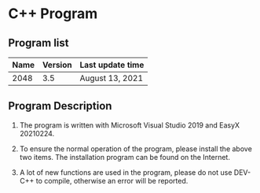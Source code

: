 # C++ Program

## Program list

| Name | Version | Last update time |
| ---- | ------- | ---------------- |
| 2048 | 3.5     | August 13, 2021  |

## Program Description

1. The program is written with Microsoft Visual Studio 2019 and EasyX 20210224.

2. To ensure the normal operation of the program, please install the above two items. The installation program can be found on the Internet.

3. A lot of new functions are used in the program, please do not use DEV-C++ to compile, otherwise an error will be reported.

